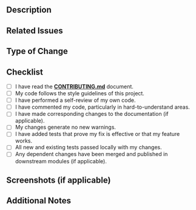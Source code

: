 <!--
Thank you for contributing to Aetherlang! 
Please provide a clear and concise description of your pull request.
-->

## Description

<!-- 
Describe the changes introduced by this pull request. 
What problem does it solve? What new features does it add? 
-->


## Related Issues

<!-- 
Link to any relevant issues. 
For example: `Closes #123`, `Fixes #456`, `Addresses #789` 
-->


## Type of Change

<!-- 
Please check the type of change that applies to this PR:
- [ ] Bug fix (non-breaking change which fixes an issue)
- [ ] New feature (non-breaking change which adds functionality)
- [ ] Breaking change (fix or feature that would cause existing functionality to not work as expected)
- [ ] Documentation update
- [ ] Code refactoring (no functional changes)
- [ ] Build/CI/CD related changes
- [ ] Other (please describe):
-->


## Checklist

<!-- 
Please go through this checklist before submitting your PR.
If an item is not applicable, you can mark it as N/A. 
-->

- [ ] I have read the [**CONTRIBUTING.md**](../CONTRIBUTING.md) document.
- [ ] My code follows the style guidelines of this project.
- [ ] I have performed a self-review of my own code.
- [ ] I have commented my code, particularly in hard-to-understand areas.
- [ ] I have made corresponding changes to the documentation (if applicable).
- [ ] My changes generate no new warnings.
- [ ] I have added tests that prove my fix is effective or that my feature works.
- [ ] All new and existing tests passed locally with my changes.
- [ ] Any dependent changes have been merged and published in downstream modules (if applicable).

## Screenshots (if applicable)

<!-- 
If your changes include UI modifications, please add screenshots here to help demonstrate the changes.
Delete this section if not applicable.
-->


## Additional Notes

<!-- 
Add any other context or information about the pull request here.
-->
